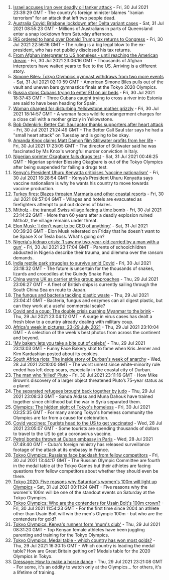 1. [Israel accuses Iran over deadly oil tanker attack](https://www.bbc.co.uk/news/world-middle-east-57977702) - Fri, 30 Jul 2021 23:39:29 GMT - The country's foreign minister blames "Iranian terrorism" for an attack that left two people dead.
2. [Australia Covid: Brisbane lockdown after Delta variant cases](https://www.bbc.co.uk/news/world-australia-58039299) - Sat, 31 Jul 2021 08:55:23 GMT - Millions of Australians in parts of Queensland enter a snap lockdown from Saturday afternoon.
3. [IRS ordered to hand over Donald Trump tax returns to Congress](https://www.bbc.co.uk/news/world-us-canada-58020969) - Fri, 30 Jul 2021 22:56:16 GMT - The ruling is a big legal blow to the ex-president, who has not publicly disclosed his tax returns.
4. [From Afghan interpreter to US homeless - until reaching the American dream](https://www.bbc.co.uk/news/world-us-canada-58020494) - Fri, 30 Jul 2021 23:06:16 GMT - Thousands of Afghan interpreters have waited years to flee to the US. Arriving is a different story.
5. [Simone Biles: Tokyo Olympics gymnast withdraws from two more events](https://www.bbc.co.uk/sport/olympics/58037479) - Sat, 31 Jul 2021 02:10:59 GMT - American Simone Biles pulls out of the vault and uneven bars gymnastics finals at the Tokyo 2020 Olympics.
6. [Russia stops Cubans trying to enter EU on air beds](https://www.bbc.co.uk/news/world-europe-58033042) - Fri, 30 Jul 2021 18:37:43 GMT - Three Cubans caught trying to cross a river into Estonia are said to have been heading for Spain.
7. [Woman charged for disturbing Yellowstone mother grizzly](https://www.bbc.co.uk/news/world-us-canada-58020967) - Fri, 30 Jul 2021 18:14:57 GMT - A woman faces wildlife endangerment charges for a close call with a mother grizzly in Yellowstone.
8. [Bob Odenkirk: Better Call Saul actor thanks supporters after heart attack](https://www.bbc.co.uk/news/entertainment-arts-58033044) - Fri, 30 Jul 2021 21:24:49 GMT - The Better Call Saul star says he had a "small heart attack" on Tuesday and is going to be okay.
9. [Amanda Knox claims Matt Damon film Stillwater profits from her life](https://www.bbc.co.uk/news/entertainment-arts-58031645) - Fri, 30 Jul 2021 17:23:05 GMT - The director of Stillwater said he was fascinated by Ms Knox's wrongful murder conviction in Italy.
10. [Nigerian sprinter Okagbare fails drugs test](https://www.bbc.co.uk/sport/olympics/58037280) - Sat, 31 Jul 2021 00:46:25 GMT - Nigerian sprinter Blessing Okagbare is out of the Tokyo Olympics after being suspended for failing a drugs test.
11. [Kenya's President Uhuru Kenyatta criticises 'vaccine nationalism'](https://www.bbc.co.uk/news/world-africa-58030423) - Fri, 30 Jul 2021 16:28:54 GMT - Kenya’s President Uhuru Kenyatta says vaccine nationalism is why he wants his country to move towards vaccine production.
12. [Turkey fires: Blazes threaten Marmaris and other coastal resorts](https://www.bbc.co.uk/news/world-58026832) - Fri, 30 Jul 2021 09:57:04 GMT - Villages and hotels are evacuated as firefighters attempt to put out dozens of blazes.
13. [Mitholz - the tranquil Swiss village facing a time bomb](https://www.bbc.co.uk/news/world-europe-57996485) - Fri, 30 Jul 2021 23:14:22 GMT - More than 60 years after a deadly explosion ruined Mitholz, the village remains under threat.
14. [Elon Musk: 'I don't want to be CEO of anything'](https://www.bbc.co.uk/news/technology-58035124) - Sat, 31 Jul 2021 00:39:20 GMT - Elon Musk reiterated on Friday that he doesn't want to be Space X or Tesla boss. What's going on?
15. [Nigeria's kidnap crisis: 'I saw my two-year-old carried by a man with a gun'](https://www.bbc.co.uk/news/world-africa-57929074) - Fri, 30 Jul 2021 23:17:04 GMT - Parents of schoolchildren abducted in Nigeria describe their trauma, and dilemma over the ransom demands.
16. [India reptile park struggles to survive amid Covid](https://www.bbc.co.uk/news/world-asia-india-58025057) - Fri, 30 Jul 2021 23:18:32 GMT - The future is uncertain for the thousands of snakes, lizards and crocodiles at the Guindy Snake Park.
17. [China warns UK as carrier strike group approaches](https://www.bbc.co.uk/news/world-asia-58015367) - Thu, 29 Jul 2021 23:06:27 GMT - A fleet of British ships is currently sailing through the South China Sea en route to Japan.
18. [The fungus and bacteria tackling plastic waste](https://www.bbc.co.uk/news/business-57733178) - Thu, 29 Jul 2021 23:04:41 GMT - Bacteria, fungus and enzymes can all digest plastic, but can they work at a useful commercial scale?
19. [Covid and a coup: The double crisis pushing Myanmar to the brink](https://www.bbc.co.uk/news/world-asia-57993930) - Thu, 29 Jul 2021 23:04:12 GMT - A surge in virus cases has dealt a fresh blow to a country already dealing with military coup.
20. [Africa's week in pictures: 23-29 July 2021](https://www.bbc.co.uk/news/world-africa-58012834) - Thu, 29 Jul 2021 23:10:04 GMT - A selection of the week's best photos from across the continent and beyond.
21. ['My bakery lets you take a bite out of celebs'](https://www.bbc.co.uk/news/business-57865991) - Thu, 29 Jul 2021 23:13:03 GMT - Funny Face Bakery shot to fame when Kris Jenner and Kim Kardashian posted about its cookies.
22. [South Africa riots: The inside story of Durban's week of anarchy](https://www.bbc.co.uk/news/world-africa-57996373) - Wed, 28 Jul 2021 23:10:00 GMT - The worst unrest since white-minority rule ended has left deep scars, especially in the coastal city of Durban.
23. [The man who 'killed' Pluto](https://www.bbc.co.uk/news/stories-57989204) - Fri, 30 Jul 2021 23:11:16 GMT - How Mike Brown’s discovery of a larger object threatened Pluto’s 75-year status as a planet
24. [The separated refugees brought back together by judo](https://www.bbc.co.uk/news/world-58020945) - Thu, 29 Jul 2021 23:08:33 GMT - Sanda Aldass and Muna Dahouk have trained together since childhood but the war in Syria separated them.
25. [Olympics: The hidden sight of Tokyo's homeless](https://www.bbc.co.uk/news/world-asia-58016848) - Fri, 30 Jul 2021 03:25:35 GMT - For many among Tokyo's homeless community the Olympics are far from a cause for celebration.
26. [Covid vaccines: Tourists head to the US to get vaccinated](https://www.bbc.co.uk/news/world-us-canada-58004253) - Wed, 28 Jul 2021 23:05:07 GMT - Some tourists are spending thousands of dollars to travel to the US to get a coronavirus vaccine.
27. [Petrol bombs thrown at Cuban embassy in Paris](https://www.bbc.co.uk/news/world-57995485) - Wed, 28 Jul 2021 07:49:40 GMT - Cuba's foreign ministry has released surveillance footage of the attack at its embassy in France.
28. [Tokyo Olympics: Russians face backlash from fellow competitors](https://www.bbc.co.uk/sport/olympics/58023171) - Fri, 30 Jul 2021 13:44:17 GMT - The Russian Olympic Committee are fourth in the medal table at the Tokyo Games but their athletes are facing questions from fellow competitors about whether they should even be there.
29. [Tokyo 2020: Five reasons why Saturday's women's 100m will light up Olympics](https://www.bbc.co.uk/sport/olympics/57830148) - Sat, 31 Jul 2021 00:11:24 GMT - Five reasons why the women's 100m will be one of the standout events on Saturday at the Tokyo Olympics.
30. [Tokyo Olympics: Who are the contenders for Usain Bolt's 100m crown?](https://www.bbc.co.uk/sport/olympics/58023141) - Fri, 30 Jul 2021 11:54:23 GMT - For the first time since 2004 an athlete other than Usain Bolt will win the men's Olympic 100m - but who are the contenders for gold?
31. [Tokyo Olympics: Kenya's runners form 'mum's club'](https://www.bbc.co.uk/sport/av/africa/58010722) - Thu, 29 Jul 2021 08:31:20 GMT - Top Kenyan female athletes have been juggling parenting and training for the Tokyo Olympics.
32. [Tokyo Olympics: Medal table - which country has won most golds?](https://www.bbc.co.uk/sport/olympics/57836709) - Thu, 29 Jul 2021 16:30:15 GMT - Which country is leading the medal table? How are Great Britain getting on? Medals table for the 2020 Olympics in Tokyo.
33. [Dressage: How to make a horse dance](https://www.bbc.co.uk/news/newsbeat-57999120) - Thu, 29 Jul 2021 23:21:08 GMT - For some, it's an oddity to watch only at the Olympics... for others, it's a lifetime of training.
